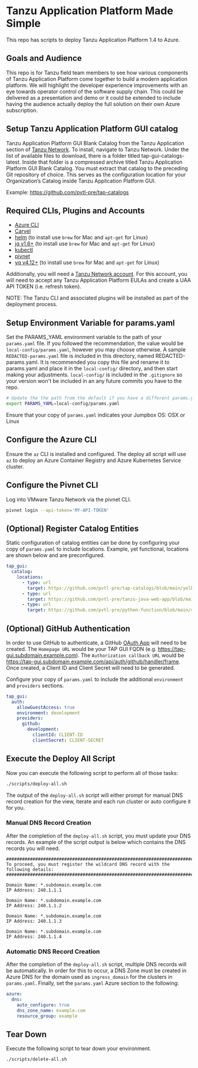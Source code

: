 # Tanzu Application Platform Made Simple

This repo has scripts to deploy Tanzu Application Platform 1.4 to Azure.

## Goals and Audience

This repo is for Tanzu field team members to see how various components of Tanzu Application Platform come together to build a modern application platform. We will highlight the developer experience improvements with an eye towards operator control of the software supply chain. This could be delivered as a presentation and demo or it could be extended to include having the audience actually deploy the full solution on their own Azure subscription.

## Setup Tanzu Application Platform GUI catalog

Tanzu Application Platform GUI Blank Catalog from the Tanzu Application section of [Tanzu Network](https://network.tanzu.vmware.com/products/tanzu-application-platform/).
To install, navigate to Tanzu Network. Under the list of available files to download, there is a folder titled tap-gui-catalogs-latest. Inside that folder is a compressed archive titled Tanzu Application Platform GUI Blank Catalog. You must extract that catalog to the preceding Git repository of choice. This serves as the configuration location for your Organization’s Catalog inside Tanzu Application Platform GUI.

Example: https://github.com/pvtl-pre/tap-catalogs

## Required CLIs, Plugins and Accounts

- [Azure CLI](https://docs.microsoft.com/en-us/cli/azure/install-azure-cli)
- [Carvel](https://carvel.dev/)
- [helm](https://helm.sh/docs/intro/install/) (to install use `brew` for Mac and `apt-get` for Linux)
- [jq v1.6+](https://github.com/stedolan/jq) (to install use `brew` for Mac and `apt-get` for Linux)
- [kubectl](https://kubernetes.io/docs/tasks/tools/)
- [pivnet](https://github.com/pivotal-cf/pivnet-cli)
- [yq v4.12+](https://github.com/mikefarah/yq) (to install use `brew` for Mac and `apt-get` for Linux)

Additionally, you will need a [Tanzu Network account](https://network.tanzu.vmware.com/). For this account, you will need to accept any Tanzu Application Platform EULAs and create a UAA API TOKEN (i.e. refresh token).

NOTE: The Tanzu CLI and associated plugins will be installed as part of the deployment process.

## Setup Environment Variable for params.yaml

Set the PARAMS_YAML environment variable to the path of your `params.yaml` file. If you followed the recommendation, the value would be `local-config/params.yaml`, however you may choose otherwise. A sample `REDACTED-params.yaml` file is included in this directory, named REDACTED-params.yaml. It is recommended you copy this file and rename it to params.yaml and place it in the `local-config/` directory, and then start making your adjustments. `local-config/` is included in the `.gitignore` so your version won't be included in an any future commits you have to the repo.

```bash
# Update the the path from the default if you have a different params.yaml file name or location.
export PARAMS_YAML=local-config/params.yaml
```

Ensure that your copy of `params.yaml` indicates your Jumpbox OS: OSX or Linux

## Configure the Azure CLI

Ensure the `az` CLI is installed and configured. The deploy all script will use `az` to deploy an Azure Container Registry and Azure Kubernetes Service cluster.

## Configure the Pivnet CLI

Log into VMware Tanzu Network via the pivnet CLI.

```bash
pivnet login --api-token='MY-API-TOKEN'
```

## (Optional) Register Catalog Entities

Static configuration of catalog entities can be done by configuring your copy of `params.yaml` to include locations. Example, yet functional, locations are shown below and are preconfigured.

```yaml
tap_gui:
  catalog:
    locations:
      - type: url
        target: https://github.com/pvtl-pre/tap-catalogs/blob/main/yelb-catalog/catalog-info.yaml
      - type: url
        target: https://github.com/pvtl-pre/tanzu-java-web-app/blob/main/catalog/catalog-info.yaml
      - type: url
        target: https://github.com/pvtl-pre/python-function/blob/main/catalog/catalog-info.yaml
```

## (Optional) GitHub Authentication

In order to use GitHub to authenticate, a GitHub [OAuth App](https://docs.github.com/en/developers/apps/building-oauth-apps/creating-an-oauth-app) will need to be created. The `Homepage URL` would be your TAP GUI FQDN (e.g. https://tap-gui.subdomain.example.com). The `Authorization callback URL` would be https://tap-gui.subdomain.example.com/api/auth/github/handler/frame. Once created, a Client ID and Client Secret will need to be generated.

Configure your copy of `params.yaml` to include the additional `environment` and `providers` sections.

```yaml
tap_gui:
  auth:
    allowGuestAccess: true
    environment: development
    providers:
      github:
        development:
          clientId: CLIENT-ID
          clientSecret: CLIENT-SECRET
```

## Execute the Deploy All Script

Now you can execute the following script to perform all of those tasks:

```bash
./scripts/deploy-all.sh
```

The output of the `deploy-all.sh` script will either prompt for manual DNS record creation for the view, iterate and each run cluster or auto configure it for you.

### Manual DNS Record Creation

After the completion of the `deploy-all.sh` script, you must update your DNS records. An example of the script output is below which contains the DNS records you will need.

```shell
##############################################################################
To proceed, you must register the wildcard DNS record with the following details:
##############################################################################

Domain Name: *.subdomain.example.com
IP Address: 240.1.1.1

Domain Name: *.subdomain.example.com
IP Address: 240.1.1.2

Domain Name: *.subdomain.example.com
IP Address: 240.1.1.3

Domain Name: *.subdomain.example.com
IP Address: 240.1.1.4
```

### Automatic DNS Record Creation

After the completion of the `deploy-all.sh` script, multiple DNS records will be automatically. In order for this to occur, a DNS Zone must be created in Azure DNS for the domain used as `ingress_domain` for the clusters in `params.yaml`. Finally, set the `params.yaml` Azure section to the following:

```yaml
azure:
  dns:
    auto_configure: true
    dns_zone_name: example.com
    resource_group: example
```

## Tear Down

Execute the following script to tear down your environment.

```bash
./scripts/delete-all.sh
```